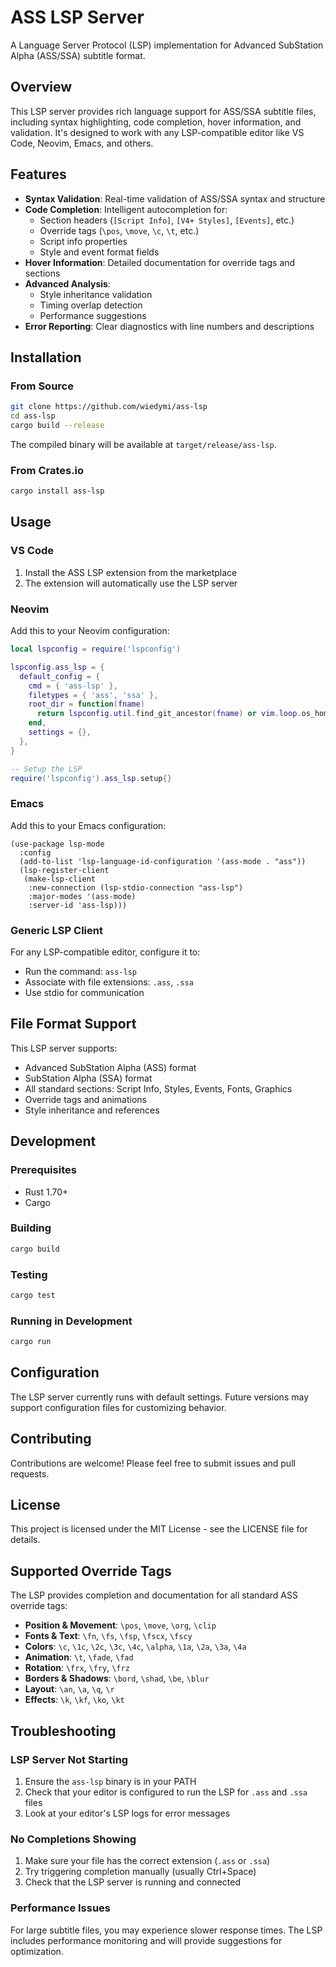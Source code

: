 # ASS LSP Server

A Language Server Protocol (LSP) implementation for Advanced SubStation Alpha (ASS/SSA) subtitle format.

## Overview

This LSP server provides rich language support for ASS/SSA subtitle files, including syntax highlighting, code completion, hover information, and validation. It's designed to work with any LSP-compatible editor like VS Code, Neovim, Emacs, and others.

## Features

- **Syntax Validation**: Real-time validation of ASS/SSA syntax and structure
- **Code Completion**: Intelligent autocompletion for:
  - Section headers (`[Script Info]`, `[V4+ Styles]`, `[Events]`, etc.)
  - Override tags (`\pos`, `\move`, `\c`, `\t`, etc.)
  - Script info properties
  - Style and event format fields
- **Hover Information**: Detailed documentation for override tags and sections
- **Advanced Analysis**: 
  - Style inheritance validation
  - Timing overlap detection
  - Performance suggestions
- **Error Reporting**: Clear diagnostics with line numbers and descriptions

## Installation

### From Source

```bash
git clone https://github.com/wiedymi/ass-lsp
cd ass-lsp
cargo build --release
```

The compiled binary will be available at `target/release/ass-lsp`.

### From Crates.io

```bash
cargo install ass-lsp
```

## Usage

### VS Code

1. Install the ASS LSP extension from the marketplace
2. The extension will automatically use the LSP server

### Neovim

Add this to your Neovim configuration:

```lua
local lspconfig = require('lspconfig')

lspconfig.ass_lsp = {
  default_config = {
    cmd = { 'ass-lsp' },
    filetypes = { 'ass', 'ssa' },
    root_dir = function(fname)
      return lspconfig.util.find_git_ancestor(fname) or vim.loop.os_homedir()
    end,
    settings = {},
  },
}

-- Setup the LSP
require('lspconfig').ass_lsp.setup{}
```

### Emacs

Add this to your Emacs configuration:

```elisp
(use-package lsp-mode
  :config
  (add-to-list 'lsp-language-id-configuration '(ass-mode . "ass"))
  (lsp-register-client
   (make-lsp-client
    :new-connection (lsp-stdio-connection "ass-lsp")
    :major-modes '(ass-mode)
    :server-id 'ass-lsp)))
```

### Generic LSP Client

For any LSP-compatible editor, configure it to:
- Run the command: `ass-lsp`
- Associate with file extensions: `.ass`, `.ssa`
- Use stdio for communication

## File Format Support

This LSP server supports:
- Advanced SubStation Alpha (ASS) format
- SubStation Alpha (SSA) format
- All standard sections: Script Info, Styles, Events, Fonts, Graphics
- Override tags and animations
- Style inheritance and references

## Development

### Prerequisites

- Rust 1.70+ 
- Cargo

### Building

```bash
cargo build
```

### Testing

```bash
cargo test
```

### Running in Development

```bash
cargo run
```

## Configuration

The LSP server currently runs with default settings. Future versions may support configuration files for customizing behavior.

## Contributing

Contributions are welcome! Please feel free to submit issues and pull requests.

## License

This project is licensed under the MIT License - see the LICENSE file for details.

## Supported Override Tags

The LSP provides completion and documentation for all standard ASS override tags:

- **Position & Movement**: `\pos`, `\move`, `\org`, `\clip`
- **Fonts & Text**: `\fn`, `\fs`, `\fsp`, `\fscx`, `\fscy`
- **Colors**: `\c`, `\1c`, `\2c`, `\3c`, `\4c`, `\alpha`, `\1a`, `\2a`, `\3a`, `\4a`
- **Animation**: `\t`, `\fade`, `\fad`
- **Rotation**: `\frx`, `\fry`, `\frz`
- **Borders & Shadows**: `\bord`, `\shad`, `\be`, `\blur`
- **Layout**: `\an`, `\a`, `\q`, `\r`
- **Effects**: `\k`, `\kf`, `\ko`, `\kt`

## Troubleshooting

### LSP Server Not Starting

1. Ensure the `ass-lsp` binary is in your PATH
2. Check that your editor is configured to run the LSP for `.ass` and `.ssa` files
3. Look at your editor's LSP logs for error messages

### No Completions Showing

1. Make sure your file has the correct extension (`.ass` or `.ssa`)
2. Try triggering completion manually (usually Ctrl+Space)
3. Check that the LSP server is running and connected

### Performance Issues

For large subtitle files, you may experience slower response times. The LSP includes performance monitoring and will provide suggestions for optimization.
